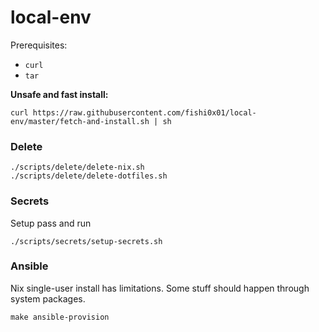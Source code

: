 # local-env

Prerequisites: 
* `curl`
* `tar` 

**Unsafe and fast install:**
```
curl https://raw.githubusercontent.com/fishi0x01/local-env/master/fetch-and-install.sh | sh
```

### Delete
```
./scripts/delete/delete-nix.sh
./scripts/delete/delete-dotfiles.sh
```

### Secrets

Setup pass and run

```
./scripts/secrets/setup-secrets.sh
```

### Ansible 

Nix single-user install has limitations. Some stuff should happen through system packages.
```
make ansible-provision
```
